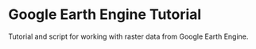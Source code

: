 # Google Earth Engine Tutorial
Tutorial and script for working with raster data from Google Earth Engine.
